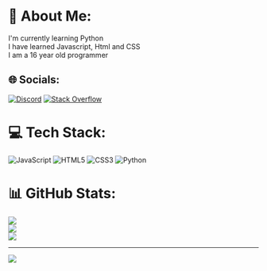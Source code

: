 # 💫 About Me:
I'm currently learning Python<br>I have learned Javascript, Html and CSS<br>I am a 16 year old programmer<br>


## 🌐 Socials:
[![Discord](https://img.shields.io/badge/Discord-%237289DA.svg?logo=discord&logoColor=white)](https://discord.gg/vanya7229) [![Stack Overflow](https://img.shields.io/badge/-Stackoverflow-FE7A16?logo=stack-overflow&logoColor=white)](https://stackoverflow.com/users/22243554) 

# 💻 Tech Stack:
![JavaScript](https://img.shields.io/badge/javascript-%23323330.svg?style=for-the-badge&logo=javascript&logoColor=%23F7DF1E) ![HTML5](https://img.shields.io/badge/html5-%23E34F26.svg?style=for-the-badge&logo=html5&logoColor=white) ![CSS3](https://img.shields.io/badge/css3-%231572B6.svg?style=for-the-badge&logo=css3&logoColor=white) ![Python](https://img.shields.io/badge/python-3670A0?style=for-the-badge&logo=python&logoColor=ffdd54)
# 📊 GitHub Stats:
![](https://github-readme-stats.vercel.app/api?username=4rus&theme=algolia&hide_border=false&include_all_commits=true&count_private=false)<br/>
![](https://github-readme-streak-stats.herokuapp.com/?user=4rus&theme=algolia&hide_border=false)<br/>
![](https://github-readme-stats.vercel.app/api/top-langs/?username=4rus&theme=algolia&hide_border=false&include_all_commits=true&count_private=false&layout=compact)

---
[![](https://visitcount.itsvg.in/api?id=4rus&icon=0&color=1)](https://visitcount.itsvg.in)

<!-- Proudly created with GPRM ( https://gprm.itsvg.in ) -->
